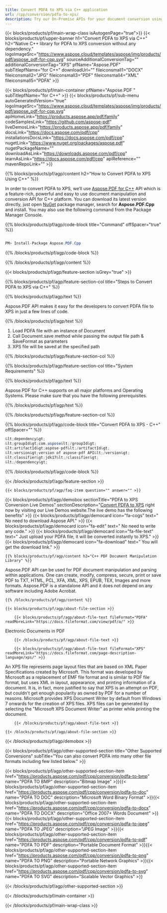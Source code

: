 ```yaml
---
title: Convert PDFA to XPS via C++ application 
url: /cpp/conversion/pdfa-to-xps/ 
description: Try our On-Premise APIs for your document conversion using C++ Runtime Environment for Windows 32 bit, Windows 64 bit and Linux 64 bit.
---
```


{{< blocks/products/pf/main-wrap-class isAutogenPage="true">}}
{{< blocks/products/pf/upper-banner h1="Convert PDFA to XPS via C++" h2="Native C++ library for PDFA to XPS conversion without any dependency." logoImageSrc="https://www.aspose.cloud/templates/aspose/img/products/pdf/aspose_pdf-for-cpp.svg" sourceAdditionalConversionTag="" additionalConversionTag="XPS" pfName="Aspose.PDF" subTitlepfName="for C++" downloadUrl="" fileiconsmall1="DOCX" fileiconsmall2="JPG" fileiconsmall3="PDF" fileiconsmall4="XML" fileiconsmall5="PDFA" >}}

{{< blocks/products/pf/main-container pfName="Aspose.PDF " subTitlepfName="for C++" >}}
{{< blocks/products/pf/sub-menu autoGeneratedVersion="true" logoImageSrc="https://www.aspose.cloud/templates/aspose/img/products/pdf/aspose_pdf-for-cpp.svg" apiHomeLink="https://products.aspose.app/pdf/family" codeSamplesLink="https://github.com/aspose-pdf" liveDemosLink="https://products.aspose.app/pdf/family" docsLink="https://docs.aspose.com/pdf/cpp" installationsDocsLink="https://docs.aspose.com/pdf/cpp" nugetLink="https://www.nuget.org/packages/aspose.pdf" nugetPackageName="" downloadAsLink="https://downloads.aspose.com/pdf/cpp" learnAsLink="https://docs.aspose.com/pdf/cpp" apiReference="" mavenRepoLink="" >}}

{{% blocks/products/pf/agp/content h2="How to Convert PDFA to XPS Using C++" %}}

 In order to convert PDFA to XPS, we’ll use
 [Aspose.PDF for C++](https://products.aspose.com/pdf/cpp) 
 API which is a feature-rich, powerful and easy to use document manipulation and conversion API for C++ platform. You can download its latest version directly, just open
 [NuGet](https://www.nuget.org/packages/aspose.pdf) 
 package manager, search for
 **Aspose.PDF.Cpp** 
 and install. You may also use the following command from the Package Manager Console.

{{% blocks/products/pf/agp/code-block title="Command" offSpacer="true" %}}

```cs

PM> Install-Package Aspose.PDF.Cpp

```

{{% /blocks/products/pf/agp/code-block %}}

{{% /blocks/products/pf/agp/content %}}

{{< blocks/products/pf/agp/feature-section isGrey="true" >}}

{{% blocks/products/pf/agp/feature-section-col title="Steps to Convert PDFA to XPS via C++" %}}

{{% blocks/products/pf/agp/text %}}

 Aspose.PDF API makes it easy for the developers to convert PDFA file to XPS in just a few lines of code.

{{% /blocks/products/pf/agp/text %}}

1. Load PDFA file with an instance of Document
1. Call Document.save method while passing the output file path & SaveFormat as parameters
1. XPS file will be saved at the specified path


{{% /blocks/products/pf/agp/feature-section-col %}}

{{% blocks/products/pf/agp/feature-section-col title="System Requirements" %}}

{{% blocks/products/pf/agp/text %}}

 Aspose.PDF for C++ supports on all major platforms and Operating Systems. Please make sure that you have the following prerequisites.

{{% /blocks/products/pf/agp/text %}}

{{% /blocks/products/pf/agp/feature-section-col %}}

{{% blocks/products/pf/agp/code-block title="Convert PDFA to XPS - C++‎" offSpacer="" %}}

```cs
&lt;dependency&gt;
&lt;groupId&gt;com.aspose&lt;/groupId&gt;
&lt;artifactId&gt;aspose-pdf&lt;/artifactId&gt;
&lt;version&gt;version of aspose-pdf API&lt;/version&gt;
&lt;classifier&gt;jdk17&lt;/classifier&gt;
&lt;/dependency&gt;


```

{{% /blocks/products/pf/agp/code-block %}}

{{< /blocks/products/pf/agp/feature-section >}}

    {{< blocks/products/pf/agp/faq-item question="" answer="" >}}
 

<!-- aboutfile Starts -->

{{< blocks/products/pf/agp/demobox sectionTitle="PDFA to XPS Conversion Live Demos" sectionDescription="[Convert PDFA to XPS](https://products.aspose.app/pdf/conversion/pdfa-to-xps) right now by visiting our Live Demos website.The live demo has the following benefits" >}}
        {{< blocks/products/pf/agp/democard icon="fa-cogs" text=" No need to download Aspose API." >}}
        {{< blocks/products/pf/agp/democard icon="fa-edit" text=" No need to write any code." >}}
        {{< blocks/products/pf/agp/democard icon="fa-file-text" text=" Just upload your PDFA file, it will be converted instantly to XPS." >}}
        {{< blocks/products/pf/agp/democard icon="fa-download" text=" You will get the download link." >}}

    {{% blocks/products/pf/agp/content h2="C++ PDF Document Manipulation Library" %}}

 Aspose.PDF API can be used for PDF document manipulation and parsing within applications. One can create, modify, compress, secure, print or save PDF to TXT, HTML, PCL, XFA, XML, XPS, EPUB, TEX, Images and more formats. Aspose.PDF is a standalone API and it does not depend on any software including Adobe Acrobat. ‎



    {{% /blocks/products/pf/agp/content %}}

    {{< blocks/products/pf/agp/about-file-section >}}

        {{< blocks/products/pf/agp/about-file-text fileFormat="PDFA" readMoreLink="https://docs.fileformat.com/view/pdf/a/" >}}

Electronic Documents in PDF

        {{< /blocks/products/pf/agp/about-file-text >}}

        {{< blocks/products/pf/agp/about-file-text fileFormat="XPS" readMoreLink="https://docs.fileformat.com/page-description-language/xps/" >}}

An XPS file represents page layout files that are based on XML Paper Specifications created by Microsoft. This format was developed by Microsoft as a replacement of EMF file format and is similar to PDF file format, but uses XML in layout, appearance, and printing information of a document. It is, in fact, more justified to say that XPS is an attempt on PDF, but couldn't get enough popularity as owned by PDF for a number of reasons. Microsoft provides XPS Document Writer by default from Windows 7 onwards for the creation of XPS files. XPS files can be generated by selecting the "Microsoft XPS Document Writer" as printer while printing the document.

        {{< /blocks/products/pf/agp/about-file-text >}}

    {{< /blocks/products/pf/agp/about-file-section >}}

{{< /blocks/products/pf/agp/demobox >}}

<!-- aboutfile Ends -->

{{< blocks/products/pf/agp/other-supported-section title="Other Supported Conversions" subTitle="You can also convert PDFA into many other file formats including few listed below." >}}

{{< blocks/products/pf/agp/other-supported-section-item href="https://products.aspose.com/pdf/cpp/conversion/pdfa-to-bmp" name="PDFA TO BMP" description="Bitmap Image" >}}{{< blocks/products/pf/agp/other-supported-section-item href="https://products.aspose.com/pdf/cpp/conversion/pdfa-to-doc" name="PDFA TO DOC" description="Microsoft Word Binary Format" >}}{{< blocks/products/pf/agp/other-supported-section-item href="https://products.aspose.com/pdf/cpp/conversion/pdfa-to-docx" name="PDFA TO DOCX" description="Office 2007+ Words Document" >}}{{< blocks/products/pf/agp/other-supported-section-item href="https://products.aspose.com/pdf/cpp/conversion/pdfa-to-jpeg" name="PDFA TO JPEG" description="JPEG Image" >}}{{< blocks/products/pf/agp/other-supported-section-item href="https://products.aspose.com/pdf/cpp/conversion/pdfa-to-pdf" name="PDFA TO PDF" description="Portable Document Format" >}}{{< blocks/products/pf/agp/other-supported-section-item href="https://products.aspose.com/pdf/cpp/conversion/pdfa-to-png" name="PDFA TO PNG" description="Portable Network Graphics" >}}{{< blocks/products/pf/agp/other-supported-section-item href="https://products.aspose.com/pdf/cpp/conversion/pdfa-to-svg" name="PDFA TO SVG" description="Scalable Vector Graphics" >}}

{{< /blocks/products/pf/agp/other-supported-section >}}

{{< /blocks/products/pf/main-container >}}
    
{{< /blocks/products/pf/main-wrap-class >}}